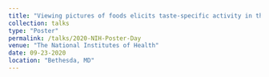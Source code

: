 ```yaml
---
title: "Viewing pictures of foods elicits taste-specific activity in the gustatory insular cortex"
collection: talks
type: "Poster"
permalink: /talks/2020-NIH-Poster-Day
venue: "The National Institutes of Health"
date: 09-23-2020
location: "Bethesda, MD"
---
```



